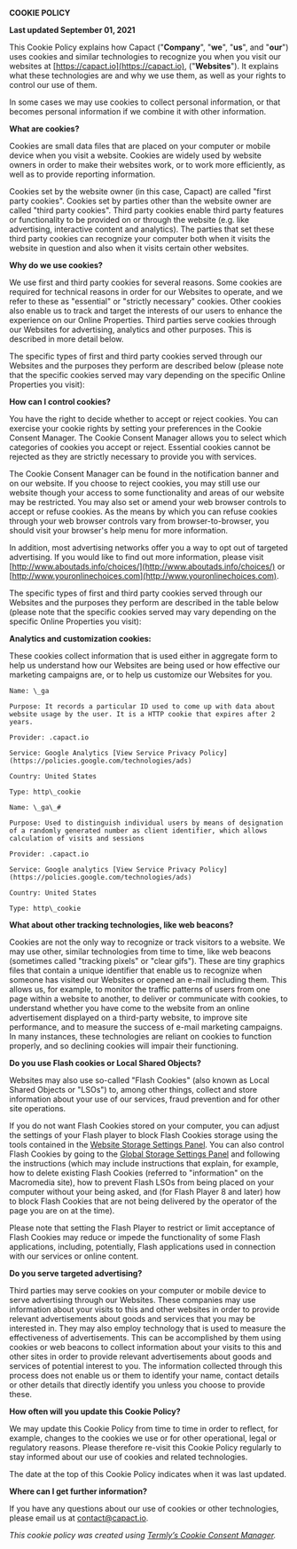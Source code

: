**COOKIE POLICY**

**Last updated September 01, 2021**

This Cookie Policy explains how Capact ("**Company**", "**we**", "**us**", and "**our**") uses cookies and similar technologies to recognize you when you visit our websites at [https://capact.io](https://capact.io), ("**Websites**"). It explains what these technologies are and why we use them, as well as your rights to control our use of them.

In some cases we may use cookies to collect personal information, or that becomes personal information if we combine it with other information.

**What are cookies?**

Cookies are small data files that are placed on your computer or mobile device when you visit a website. Cookies are widely used by website owners in order to make their websites work, or to work more efficiently, as well as to provide reporting information.

Cookies set by the website owner (in this case, Capact) are called "first party cookies". Cookies set by parties other than the website owner are called "third party cookies". Third party cookies enable third party features or functionality to be provided on or through the website (e.g. like advertising, interactive content and analytics). The parties that set these third party cookies can recognize your computer both when it visits the website in question and also when it visits certain other websites.

**Why do we use cookies?**

We use first and third party cookies for several reasons. Some cookies are required for technical reasons in order for our Websites to operate, and we refer to these as "essential" or "strictly necessary" cookies. Other cookies also enable us to track and target the interests of our users to enhance the experience on our Online Properties. Third parties serve cookies through our Websites for advertising, analytics and other purposes. This is described in more detail below.

The specific types of first and third party cookies served through our Websites and the purposes they perform are described below (please note that the specific cookies served may vary depending on the specific Online Properties you visit):

**How can I control cookies?**

You have the right to decide whether to accept or reject cookies. You can exercise your cookie rights by setting your preferences in the Cookie Consent Manager. The Cookie Consent Manager allows you to select which categories of cookies you accept or reject. Essential cookies cannot be rejected as they are strictly necessary to provide you with services.

The Cookie Consent Manager can be found in the notification banner and on our website. If you choose to reject cookies, you may still use our website though your access to some functionality and areas of our website may be restricted. You may also set or amend your web browser controls to accept or refuse cookies. As the means by which you can refuse cookies through your web browser controls vary from browser-to-browser, you should visit your browser's help menu for more information.

In addition, most advertising networks offer you a way to opt out of targeted advertising. If you would like to find out more information, please visit [http://www.aboutads.info/choices/](http://www.aboutads.info/choices/) or [http://www.youronlinechoices.com](http://www.youronlinechoices.com).

The specific types of first and third party cookies served through our Websites and the purposes they perform are described in the table below (please note that the specific cookies served may vary depending on the specific Online Properties you visit):

**Analytics and customization cookies:**

These cookies collect information that is used either in aggregate form to help us understand how our Websites are being used or how effective our marketing campaigns are, or to help us customize our Websites for you.

```
Name: \_ga

Purpose: It records a particular ID used to come up with data about website usage by the user. It is a HTTP cookie that expires after 2 years.

Provider: .capact.io

Service: Google Analytics [View Service Privacy Policy](https://policies.google.com/technologies/ads)

Country: United States

Type: http\_cookie
```

```
Name: \_ga\_#

Purpose: Used to distinguish individual users by means of designation of a randomly generated number as client identifier, which allows calculation of visits and sessions

Provider: .capact.io

Service: Google analytics [View Service Privacy Policy](https://policies.google.com/technologies/ads)

Country: United States

Type: http\_cookie
```

**What about other tracking technologies, like web beacons?**

Cookies are not the only way to recognize or track visitors to a website. We may use other, similar technologies from time to time, like web beacons (sometimes called "tracking pixels" or "clear gifs"). These are tiny graphics files that contain a unique identifier that enable us to recognize when someone has visited our Websites or opened an e-mail including them. This allows us, for example, to monitor the traffic patterns of users from one page within a website to another, to deliver or communicate with cookies, to understand whether you have come to the website from an online advertisement displayed on a third-party website, to improve site performance, and to measure the success of e-mail marketing campaigns. In many instances, these technologies are reliant on cookies to function properly, and so declining cookies will impair their functioning.

**Do you use Flash cookies or Local Shared Objects?**

Websites may also use so-called "Flash Cookies" (also known as Local Shared Objects or "LSOs") to, among other things, collect and store information about your use of our services, fraud prevention and for other site operations.

If you do not want Flash Cookies stored on your computer, you can adjust the settings of your Flash player to block Flash Cookies storage using the tools contained in the [Website Storage Settings Panel](http://www.macromedia.com/support/documentation/en/flashplayer/help/settings_manager07.html). You can also control Flash Cookies by going to the [Global Storage Settings Panel](http://www.macromedia.com/support/documentation/en/flashplayer/help/settings_manager03.html) and following the instructions (which may include instructions that explain, for example, how to delete existing Flash Cookies (referred to "information" on the Macromedia site), how to prevent Flash LSOs from being placed on your computer without your being asked, and (for Flash Player 8 and later) how to block Flash Cookies that are not being delivered by the operator of the page you are on at the time).

Please note that setting the Flash Player to restrict or limit acceptance of Flash Cookies may reduce or impede the functionality of some Flash applications, including, potentially, Flash applications used in connection with our services or online content.

**Do you serve targeted advertising?**

Third parties may serve cookies on your computer or mobile device to serve advertising through our Websites. These companies may use information about your visits to this and other websites in order to provide relevant advertisements about goods and services that you may be interested in. They may also employ technology that is used to measure the effectiveness of advertisements. This can be accomplished by them using cookies or web beacons to collect information about your visits to this and other sites in order to provide relevant advertisements about goods and services of potential interest to you. The information collected through this process does not enable us or them to identify your name, contact details or other details that directly identify you unless you choose to provide these.

**How often will you update this Cookie Policy?**

We may update this Cookie Policy from time to time in order to reflect, for example, changes to the cookies we use or for other operational, legal or regulatory reasons. Please therefore re-visit this Cookie Policy regularly to stay informed about our use of cookies and related technologies.

The date at the top of this Cookie Policy indicates when it was last updated.

**Where can I get further information?**

If you have any questions about our use of cookies or other technologies, please email us at contact@capact.io.

_This cookie policy was created using [Termly’s Cookie Consent Manager](https://termly.io/en/products/cookie-consent-manager/?ftseo)._
